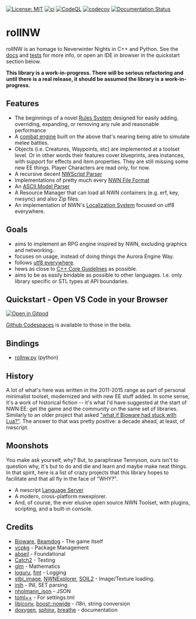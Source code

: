 [![License: MIT](https://img.shields.io/badge/License-MIT-yellow.svg)](https://opensource.org/licenses/MIT)
[![ci](https://github.com/jd28/rollnw/actions/workflows/ci.yml/badge.svg)](https://github.com/jd28/rollnw/actions?query=workflow%3Aci)
[![CodeQL](https://github.com/jd28/rollnw/actions/workflows/codeql-analysis.yml/badge.svg)](https://github.com/jd28/rollnw/actions/workflows/codeql-analysis.yml)
[![codecov](https://codecov.io/gh/jd28/rollnw/branch/main/graph/badge.svg?token=79PNROEEUU)](https://codecov.io/gh/jd28/rollnw)
[![Documentation Status](https://readthedocs.org/projects/rollnw/badge/?version=latest)](https://rollnw.readthedocs.io/en/latest/?badge=latest)

# rollNW

rollNW is an homage to Neverwinter Nights in C++ and Python.  See the [docs](https://rollnw.readthedocs.io/en/latest/) and [tests](https://github.com/jd28/rollnw/tree/main/tests) for more info, or open an IDE in browser in the quickstart section below.

**This library is a work-in-progress.  There will be serious refactoring and until there is a real release, it should be assumed the library is a work-in-progress.**

## Features

- The beginnings of a novel [Rules System](https://rollnw.readthedocs.io/en/latest/structure/rules.html) designed for easily adding, overriding, expanding, or removing any rule and reasonable performance
- A [combat engine](https://github.com/jd28/rollnw/blob/main/profiles/nwn1/combat.cpp) built on the above that's nearing being able to simulate melee battles.
- Objects (i.e. Creatures, Waypoints, etc) are implemented at a toolset level.  Or in other words their features cover blueprints, area instances, with support for effects and item properties.  They are still missing some new EE things.  Player Characters are read only, for now.
- A recursive decent [NWScript Parser](https://rollnw.readthedocs.io/en/latest/structure/script.html)
- Implementations of pretty much every [NWN File Format](https://rollnw.readthedocs.io/en/latest/structure/formats.html)
- An [ASCII Model Parser](https://rollnw.readthedocs.io/en/latest/structure/model.html)
- A Resource Manager that can load all NWN containers (e.g. erf, key, nwsync) and also Zip files.
- An implementation of NWN's [Localization System](https://rollnw.readthedocs.io/en/latest/structure/i18n.html) focused on utf8 everywhere.

## Goals

- aims to implement an RPG engine inspired by NWN, excluding graphics and networking.
- focuses on usage, instead of doing things the Aurora Engine Way.
- follows [utf8 everywhere](https://utf8everywhere.org/).
- hews as close to [C++ Core Guidelines](https://isocpp.github.io/CppCoreGuidelines/CppCoreGuidelines) as possible.
- aims to be as easily bindable as possible to other languages.  I.e. only library specific or STL types at API boundaries.

## Quickstart - Open VS Code in your Browser

[![Open in Gitpod](https://gitpod.io/button/open-in-gitpod.svg)](https://gitpod.io/#https://github.com/jd28/rollnw)

[Github Codespaces](https://github.com/features/codespaces) is available to those in the beta.

## Bindings

- [rollnw.py](https://github.com/jd28/rollnw.py) (python)

## History

A lot of what's here was written in the 2011-2015 range as part of personal minimalist toolset, modernized and with new EE stuff added.  In some sense, it's a work of historical fiction -- it's what I'd have suggested at the start of NWN:EE: get the game and the community on the same set of libraries.  Similarly to an older project that asked ["what if Bioware had stuck with Lua?"](https://solstice.readthedocs.io/en/latest/).  The answer to that was pretty positive: a decade ahead, at least, of nwscript.

## Moonshots

You make ask yourself, why?  But, to paraphrase Tennyson, ours isn't to question why, it's but to do and die and learn and maybe make neat things.  In that spirit, here is a list of crazy projects that this library hopes to facilitate and that all fly in the face of "WHY?".

* A nwscript [Language Server](https://en.wikipedia.org/wiki/Language_Server_Protocol)
* A modern, cross-platform nwexplorer.
* And, of course, the ever elusive open source NWN Toolset, with plugins, scripting, and a built-in console.

## Credits

- [Bioware](https://bioware.com), [Beamdog](https://beamdog.com) - The game itself
- [vcpkg](https://github.com/microsoft/vcpkg) - Package Management
- [abseil](https://abseil.io/) - Foundational
- [Catch2](https://github.com/catchorg/Catch2) - Testing
- [glm](https://www.opengl.org/sdk/libs/GLM/) - Mathematics
- [loguru](https://github.com/emilk/loguru), [fmt](https://github.com/fmtlib/fmt) - Logging
- [stbi_image](https://github.com/nothings/stb), [NWNExplorer](https://github.com/virusman/nwnexplorer), [SOIL2](https://github.com/SpartanJ/SOIL2/) - Image/Texture loading.
- [inih](https://github.com/benhoyt/inih) - INI, SET parsing
- [nholmann_json](https://github.com/nlohmann/json) - JSON
- [toml++](https://github.com/marzer/tomlplusplus/) - For settings.tml
- [libiconv](https://www.gnu.org/software/libiconv/), [boost::nowide](https://github.com/boostorg/nowide) - i18n, string conversion
- [doxygen](https://doxygen.nl/), [sphinx](https://www.sphinx-doc.org/en/master/), [breathe](https://breathe.readthedocs.io/en/latest/) - documentation
